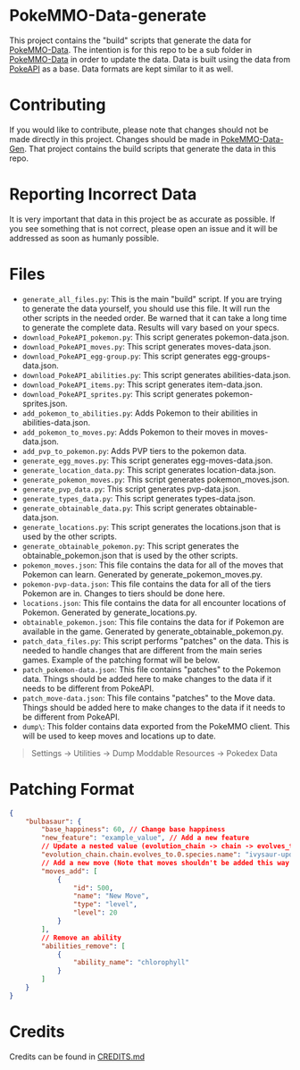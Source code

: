 # PokeMMO-Data-generate
This project contains the "build" scripts that generate the data for [PokeMMO-Data](https://github.com/PokeVengers/PokeMMO-Data). The intention is for this repo to be a sub folder in [PokeMMO-Data](https://github.com/PokeVengers/PokeMMO-Data) in order to update the data. Data is built using the data from [PokeAPI](https://pokeapi.co/) as a base. Data formats are kept similar to it as well.

# Contributing
If you would like to contribute, please note that changes should not be made directly in this project. Changes should be made in [PokeMMO-Data-Gen](https://github.com/PokeVengers/PokeMMO-Data-Gen). That project contains the build scripts that generate the data in this repo.

# Reporting Incorrect Data
It is very important that data in this project be as accurate as possible. If you see something that is not correct, please open an issue and it will be addressed as soon as humanly possible.

# Files
- `generate_all_files.py`: This is the main "build" script. If you are trying to generate the data yourself, you should use this file. It will run the other scripts in the needed order. Be warned that it can take a long time to generate the complete data. Results will vary based on your specs.
- `download_PokeAPI_pokemon.py`: This script generates pokemon-data.json.
- `download_PokeAPI_moves.py`: This script generates moves-data.json.
- `download_PokeAPI_egg-group.py`: This script generates egg-groups-data.json.
- `download_PokeAPI_abilities.py`: This script generates abilities-data.json.
- `download_PokeAPI_items.py`: This script generates item-data.json.
- `download_PokeAPI_sprites.py`: This script generates pokemon-sprites.json.
- `add_pokemon_to_abilities.py`: Adds Pokemon to their abilities in abilities-data.json.
- `add_pokemon_to_moves.py`: Adds Pokemon to their moves in moves-data.json.
- `add_pvp_to_pokemon.py`: Adds PVP tiers to the pokemon data.
- `generate_egg_moves.py`: This script generates egg-moves-data.json.
- `generate_location_data.py`: This script generates location-data.json.
- `generate_pokemon_moves.py`: This script generates pokemon_moves.json.
- `generate_pvp_data.py`: This script generates pvp-data.json.
- `generate_types_data.py`: This script generates types-data.json.
- `generate_obtainable_data.py`: This script generates obtainable-data.json.
- `generate_locations.py`: This script generates the locations.json that is used by the other scripts.
- `generate_obtainable_pokemon.py`: This script generates the obtainable_pokemon.json that is used by the other scripts.
- `pokemon_moves.json`: This file contains the data for all of the moves that Pokemon can learn. Generated by generate_pokemon_moves.py.
- `pokemon-pvp-data.json`: This file contains the data for all of the tiers Pokemon are in. Changes to tiers should be done here.
- `locations.json`: This file contains the data for all encounter locations of Pokemon. Generated by generate_locations.py.
- `obtainable_pokemon.json`:  This file contains the data for if Pokemon are available in the game. Generated by generate_obtainable_pokemon.py.
- `patch_data_files.py`: This script performs "patches" on the data. This is needed to handle changes that are different from the main series games. Example of the patching format will be below.
- `patch_pokemon-data.json`: This file contains "patches" to the Pokemon data. Things should be added here to make changes to the data if it needs to be different from PokeAPI.
- `patch_move-data.json`: This file contains "patches" to the Move data. Things should be added here to make changes to the data if it needs to be different from PokeAPI.
- `dump\`: This folder contains data exported from the PokeMMO client. This will be used to keep moves and locations up to date.
> Settings -> Utilities -> Dump Moddable Resources -> Pokedex Data

# Patching Format
```json
{
    "bulbasaur": {
        "base_happiness": 60, // Change base happiness
        "new_feature": "example_value", // Add a new feature
        // Update a nested value (evolution_chain -> chain -> evolves_to -> species -> name)
        "evolution_chain.chain.evolves_to.0.species.name": "ivysaur-updated",
        // Add a new move (Note that moves shouldn't be added this way but used as an example.)
        "moves_add": [
            {
                "id": 500,
                "name": "New Move",
                "type": "level",
                "level": 20
            }
        ],
        // Remove an ability
        "abilities_remove": [
            {
                "ability_name": "chlorophyll"
            }
        ]
    }
}
```

# Credits
Credits can be found in [CREDITS.md](https://github.com/PokeVengers/PokeMMO-Data/blob/main/CREDITS.md)